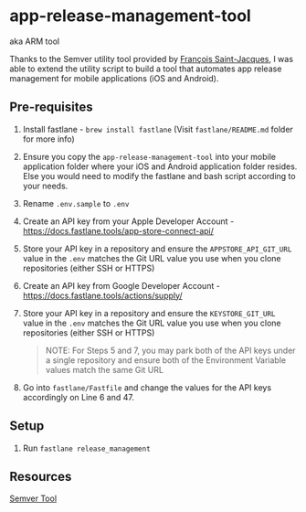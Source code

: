 # app-release-management-tool
aka ARM tool

Thanks to the Semver utility tool provided by [François Saint-Jacques](https://github.com/fsaintjacques/semver-tool), I was able to extend the utility script to build a tool that automates app release management for mobile applications (iOS and Android).

## Pre-requisites
1. Install fastlane - `brew install fastlane` (Visit `fastlane/README.md` folder for more info)
2. Ensure you copy the `app-release-management-tool` into your mobile application folder where your iOS and Android application folder resides. Else you would need to modify the fastlane and bash script according to your needs.
3. Rename `.env.sample` to `.env`
4. Create an API key from your Apple Developer Account - https://docs.fastlane.tools/app-store-connect-api/
5. Store your API key in a repository and ensure the `APPSTORE_API_GIT_URL` value in the `.env` matches the Git URL value you use when you clone repositories (either SSH or HTTPS)
6. Create an API key from Google Developer Account - https://docs.fastlane.tools/actions/supply/
7. Store your API key in a repository and ensure the `KEYSTORE_GIT_URL` value in the `.env` matches the Git URL value you use when you clone repositories (either SSH or HTTPS)

    > NOTE: For Steps 5 and 7, you may park both of the API keys under a single repository and ensure both of the Environment Variable values match the same Git URL

8. Go into `fastlane/Fastfile` and change the values for the API keys accordingly on Line 6 and 47.


## Setup
1. Run `fastlane release_management`

## Resources
[Semver Tool](https://github.com/fsaintjacques/semver-tool)